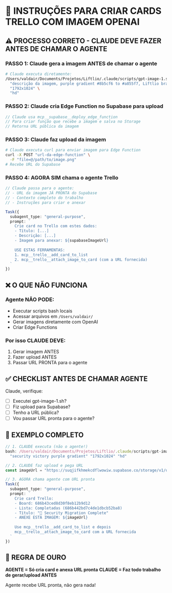 # 📸 INSTRUÇÕES PARA CRIAR CARDS TRELLO COM IMAGEM OPENAI

## ⚠️ PROCESSO CORRETO - CLAUDE DEVE FAZER ANTES DE CHAMAR O AGENTE

### PASSO 1: Claude gera a imagem ANTES de chamar o agente
```bash
# Claude executa diretamente:
/Users/valdair/Documents/Projetos/Liftlio/.claude/scripts/gpt-image-1.sh \
  "descrição da imagem, purple gradient #8b5cf6 to #a855f7, Liftlio branding" \
  "1792x1024" \
  "hd"
```

### PASSO 2: Claude cria Edge Function no Supabase para upload
```typescript
// Claude usa mcp__supabase__deploy_edge_function
// Para criar função que recebe a imagem e salva no Storage
// Retorna URL pública da imagem
```

### PASSO 3: Claude faz upload da imagem
```bash
# Claude executa curl para enviar imagem para Edge Function
curl -X POST "url-da-edge-function" \
  -F "file=@/path/to/image.png"
# Recebe URL do Supabase
```

### PASSO 4: AGORA SIM chama o agente Trello
```typescript
// Claude passa para o agente:
// - URL da imagem JÁ PRONTA do Supabase
// - Contexto completo do trabalho
// - Instruções para criar e anexar

Task({
  subagent_type: "general-purpose",
  prompt: `
    Crie card no Trello com estes dados:
    - Título: [...]
    - Descrição: [...]
    - Imagem para anexar: ${supabaseImageUrl}
    
    USE ESTAS FERRAMENTAS:
    1. mcp__trello__add_card_to_list
    2. mcp__trello__attach_image_to_card (com a URL fornecida)
  `
})
```

## ❌ O QUE NÃO FUNCIONA

### Agente NÃO PODE:
- Executar scripts bash locais
- Acessar arquivos em `/Users/valdair/`
- Gerar imagens diretamente com OpenAI
- Criar Edge Functions

### Por isso CLAUDE DEVE:
1. Gerar imagem ANTES
2. Fazer upload ANTES
3. Passar URL PRONTA para o agente

## ✅ CHECKLIST ANTES DE CHAMAR AGENTE

Claude, verifique:
- [ ] Executei gpt-image-1.sh? 
- [ ] Fiz upload para Supabase?
- [ ] Tenho a URL pública?
- [ ] Vou passar URL pronta para o agente?

## 📝 EXEMPLO COMPLETO

```typescript
// 1. CLAUDE executa (não o agente!)
bash: /Users/valdair/Documents/Projetos/Liftlio/.claude/scripts/gpt-image-1.sh \
  "security victory purple gradient" "1792x1024" "hd"

// 2. CLAUDE faz upload e pega URL
const imageUrl = "https://suqjifkhmekcdflwowiw.supabase.co/storage/v1/object/public/trello-images/security-victory.png"

// 3. AGORA chama agente com URL pronta
Task({
  subagent_type: "general-purpose", 
  prompt: `
    Crie card Trello:
    - Board: 686b43ced8d30f8eb12b9d12
    - Lista: Completadas (686b442bd7c4de1dbcb52ba8)
    - Título: "🔐 Security Migration Complete"
    - ANEXE ESTA IMAGEM: ${imageUrl}
    
    Use mcp__trello__add_card_to_list e depois
    mcp__trello__attach_image_to_card com a URL fornecida
  `
})
```

## 🚨 REGRA DE OURO

**AGENTE = Só cria card e anexa URL pronta**
**CLAUDE = Faz todo trabalho de gerar/upload ANTES**

Agente recebe URL pronta, não gera nada!